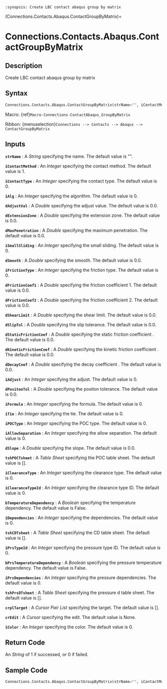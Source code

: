 ```{module} Connections.Contacts.Abaqus.ContactGroupByMatrix()
:synopsis: Create LBC contact abaqus group by matrix
```

(Connections.Contacts.Abaqus.ContactGroupByMatrix)=

# Connections.Contacts.Abaqus.ContactGroupByMatrix

## Description

Create LBC contact abaqus group by matrix

## Syntax

```python
Connections.Contacts.Abaqus.ContactGroupByMatrix(strName="", iContactMethod=1, iContactType=0, iAlg=0, dAdjustVal=0.0, dExtensionZone=0.0, dMaxPenetration=0.0, iSmallSliding=0, dSmooth=0.0, iFrictionType=0, dFrictionCoef1=0.0, dFrictionCoef2=0.0, dShearLimit=0.0, dSlipTol=0.0, dStaticFrictionCoef=0.0, dKineticFrictionCoef=0.0, dDecayCoef=0.0, iAdjust=0, dPositonTol=0.0, iFormula=0, iTie=0, iPOCType=0, iAllowSeparation=0, dSlope=0.0, tshPOCTsheet=[], iClearanceType=0, iClearanceTypeId=0, bTemperatureDependency=False, iDependencies=0, tshCDTsheet=[], iPrsTypeId=0, bPrsTemperatureDependency=False, iPrsDependencies=0, tshPrsDTsheet=[], crplTarget=[], crEdit=None, iColor=0)
```

Macro: {ref}`Macro-Connections-ContactAbaqus_GroupByMatrix`

Ribbon: {menuselection}`Connections --> Contacts --> Abaqus --> ContactGroupByMatrix`

## Inputs

**`strName`**
: A _String_ specifying the name. The default value is "".

**`iContactMethod`**
: An _Integer_ specifying the contact method. The default value is 1.

**`iContactType`**
: An _Integer_ specifying the contact type. The default value is 0.

**`iAlg`**
: An _Integer_ specifying the algorithm. The default value is 0.

**`dAdjustVal`**
: A _Double_ specifying the adjust value. The default value is 0.0.

**`dExtensionZone`**
: A _Double_ specifying the extension zone. The default value is 0.0.

**`dMaxPenetration`**
: A _Double_ specifying the maximum penetration. The default value is 0.0.

**`iSmallSliding`**
: An _Integer_ specifying the small sliding. The default value is 0.

**`dSmooth`**
: A _Double_ specifying the smooth. The default value is 0.0.

**`iFrictionType`**
: An _Integer_ specifying the friction type. The default value is 0.

**`dFrictionCoef1`**
: A _Double_ specifying the friction coefficient 1. The default value is 0.0.

**`dFrictionCoef2`**
: A _Double_ specifying the friction coefficient 2. The default value is 0.0.

**`dShearLimit`**
: A _Double_ specifying the shear limit. The default value is 0.0.

**`dSlipTol`**
: A _Double_ specifying the slip tolerance. The default value is 0.0.

**`dStaticFrictionCoef`**
: A _Double_ specifying the static friction coefficient . The default value is 0.0.

**`dKineticFrictionCoef`**
: A _Double_ specifying the kinetic friction coefficient . The default value is 0.0.

**`dDecayCoef`**
: A _Double_ specifying the decay coefficient . The default value is 0.0.

**`iAdjust`**
: An _Integer_ specifying the adjust. The default value is 0.

**`dPositonTol`**
: A _Double_ specifying the positon tolerance. The default value is 0.0.

**`iFormula`**
: An _Integer_ specifying the formula. The default value is 0.

**`iTie`**
: An _Integer_ specifying the tie. The default value is 0.

**`iPOCType`**
: An _Integer_ specifying the POC type. The default value is 0.

**`iAllowSeparation`**
: An _Integer_ specifying the allow separation. The default value is 0.

**`dSlope`**
: A _Double_ specifying the slope. The default value is 0.0.

**`tshPOCTsheet`**
: A _Table Sheet_ specifying the POC table sheet. The default value is [].

**`iClearanceType`**
: An _Integer_ specifying the clearance type. The default value is 0.

**`iClearanceTypeId`**
: An _Integer_ specifying the clearance type ID. The default value is 0.

**`bTemperatureDependency`**
: A _Boolean_ specifying the temperature dependency. The default value is False.

**`iDependencies`**
: An _Integer_ specifying the dependencies. The default value is 0.

**`tshCDTsheet`**
: A _Table Sheet_ specifying the CD table sheet. The default value is [].

**`iPrsTypeId`**
: An _Integer_ specifying the pressure type ID. The default value is 0.

**`bPrsTemperatureDependency`**
: A _Boolean_ specifying the pressure temperature dependency. The default value is False.

**`iPrsDependencies`**
: An _Integer_ specifying the pressure dependencies. The default value is 0.

**`tshPrsDTsheet`**
: A _Table Sheet_ specifying the pressure d table sheet. The default value is [].

**`crplTarget`**
: A _Cursor Pair List_ specifying the target. The default value is [].

**`crEdit`**
: A _Cursor_ specifying the edit. The default value is None.

**`iColor`**
: An _Integer_ specifying the color. The default value is 0.

## Return Code

An _String_ of 1 if successed, or 0 if failed.

## Sample Code

```python
Connections.Contacts.Abaqus.ContactGroupByMatrix(strName="", iContactMethod=1, iContactType=0, iAlg=0, dAdjustVal=0.0, dExtensionZone=0.0, dMaxPenetration=0.0, iSmallSliding=0, dSmooth=0.0, iFrictionType=0, dFrictionCoef1=0.0, dFrictionCoef2=0.0, dShearLimit=0.0, dSlipTol=0.0, dStaticFrictionCoef=0.0, dKineticFrictionCoef=0.0, dDecayCoef=0.0, iAdjust=0, dPositonTol=0.0, iFormula=0, iTie=0, iPOCType=0, iAllowSeparation=0, dSlope=0.0, tshPOCTsheet=[], iClearanceType=0, iClearanceTypeId=0, bTemperatureDependency=False, iDependencies=0, tshCDTsheet=[], iPrsTypeId=0, bPrsTemperatureDependency=False, iPrsDependencies=0, tshPrsDTsheet=[], crplTarget=[], crEdit=None, iColor=0)
```
